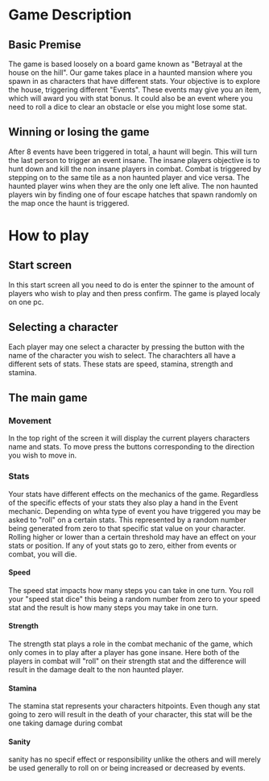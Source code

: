 # Game Description

## Basic Premise
The game is based loosely on a board game known as 
"Betrayal at the house on the hill". Our game 
takes place in a haunted mansion where you spawn in
as characters that have different stats.
Your objective is to explore the house, triggering
different "Events". These events may give you an item, 
which will award you with stat bonus. It could also be 
an event where you need to roll a dice to clear an 
obstacle or else you might lose some stat.

## Winning or losing the game
After 8 events have been triggered in total, a haunt will begin.
This will turn the last person to trigger an event insane.
The insane players objective is to hunt down and kill the 
non insane players in combat. Combat is triggered by stepping
on to the same tile as a non haunted player and vice versa.
The haunted player wins when they are the only one left alive.
The non haunted players win by finding one of four escape hatches
that spawn randomly on the map once the haunt is triggered.

# How to play

## Start screen
In this start screen all you need to do is enter the spinner to
the amount of players who wish to play and then press confirm. 
The game is played localy on one pc.

## Selecting a character
Each player may one select a character by pressing the button with
the name of the character you wish to select. The charachters all have
a different sets of stats. These stats are speed, stamina, strength and stamina.

## The main game
### Movement
In the top right of the screen it will display the current players characters name 
and stats. To move press the buttons corresponding to the direction you wish to move in.

### Stats
Your stats have different effects on the mechanics of the game. Regardless of the 
specific effects of your stats they also play a hand in the Event mechanic.
Depending on whta type of event you have triggered you may be asked to "roll" 
on a certain stats. This represented by a random number being generated
from zero to that specific stat value on your character. Rolling higher or
lower than a certain threshold may have an effect on your stats or position. 
If any of yout stats go to zero, either from events or combat, you will die.

#### Speed
The speed stat impacts
how many steps you can take in one turn. You roll your "speed stat dice" this 
being a random number from zero to your speed stat and the result is how
many steps you may take in one turn. 

#### Strength
The strength stat plays a role in the combat mechanic of the game, which only
comes in to play after a player has gone insane. Here both of the players
in combat will "roll" on their strength stat and the difference will result
in the damage dealt to the non haunted player.

#### Stamina
The stamina stat represents your characters hitpoints. Even though any
stat going to zero will result in the death of your character, this
stat will be the one taking damage during combat

#### Sanity
sanity has no specif effect or responsibility unlike the others and 
will merely be used generally to roll on or being increased or decreased
by events.
